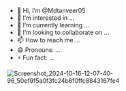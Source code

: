 - 👋 Hi, I’m @Mdtanveer05
- 👀 I’m interested in ...
- 🌱 I’m currently learning ...
- 💞️ I’m looking to collaborate on ...
- 📫 How to reach me ...
- 😄 Pronouns: ...
- ⚡ Fun fact: ...

<!---
Mdtanveer05/Mdtanveer05 is a ✨ special ✨ repository because its `README.md` (this file) appears on your GitHub profile.
You can click the Preview link to take a look at your changes.
--->
![Screenshot_2024-10-16-12-07-40-96_50ef9f5a0f3fc24b6f0ffc8843167fe4](https://github.com/user-attachments/assets/6d444bc8-c1c4-4612-9541-77e72c2e6516)
